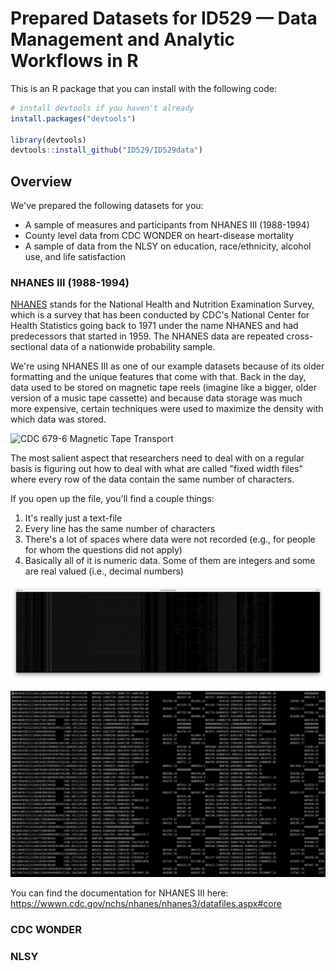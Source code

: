 # Prepared Datasets for ID529 — Data Management and Analytic Workflows in R

This is an R package that you can install with the following code: 

```r
# install devtools if you haven't already
install.packages("devtools")

library(devtools)
devtools::install_github("ID529/ID529data")
```

## Overview 

We've prepared the following datasets for you: 

- A sample of measures and participants from NHANES III (1988-1994)
- County level data from CDC WONDER on heart-disease mortality
- A sample of data from the NLSY on education, race/ethnicity, alcohol use, and 
  life satisfaction

### NHANES III (1988-1994)

[NHANES](https://wwwn.cdc.gov/nchs/nhanes/) stands for the National Health and
Nutrition Examination Survey, which is a survey that has been conducted by CDC's
National Center for Health Statistics going back to 1971 under the name NHANES
and had predecessors that started in 1959.  The NHANES data are repeated
cross-sectional data of a nationwide probability sample.

We're using NHANES III as one of our example datasets because of its older
formatting and the unique features that come with that.  Back in the day, data
used to be stored on magnetic tape reels (imagine like a bigger, older version
of a music tape cassette) and because data storage was much more expensive,
certain techniques were used to maximize the density with which data was stored.

![CDC 679-6 Magnetic Tape Transport](https://upload.wikimedia.org/wikipedia/commons/6/61/CDC_679-6_Magnetic_Tape_Transport.jpg)

The most salient aspect that researchers need to deal with on a regular basis is
figuring out how to deal with what are called "fixed width files" where every 
row of the data contain the same number of characters. 

If you open up the file, you'll find a couple things: 

  1. It's really just a text-file
  2. Every line has the same number of characters
  3. There's a lot of spaces where data were not recorded (e.g., for people for whom the questions did not apply)
  4. Basically all of it is numeric data.  Some of them are integers and some are 
     real valued (i.e., decimal numbers)

![NHANES fixed width data zoomed out](images/NHANES_wide.png)

![NHANES fixed width data zoomed in](images/NHANES_zoomed.png)

You can find the documentation for NHANES III here:
<https://wwwn.cdc.gov/nchs/nhanes/nhanes3/datafiles.aspx#core>

### CDC WONDER


### NLSY
